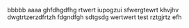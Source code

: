 bbbbb
aaaa
ghfdhgdfhg
rtwert
iupogzui
sfwergtewrt
khvjhv
dwgtrtzerzdfrtzh
fdgndfgh
sdtgsdg
wertwert
test
rztgjrtz
efh
